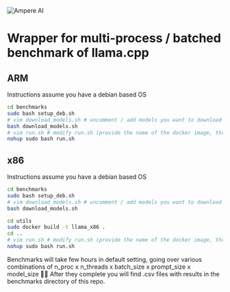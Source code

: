 ![Ampere AI](https://ampereaimodelzoo.s3.eu-central-1.amazonaws.com/ampere_logo_®_primary_stacked_rgb.png "Ampere AI")
# Wrapper for multi-process / batched benchmark of llama.cpp


## ARM
Instructions assume you have a debian based OS
```bash
cd benchmarks
sudo bash setup_deb.sh
# vim download_models.sh # uncomment / add models you want to download
bash download_models.sh
# vim run.sh # modify run.sh (provide the name of the docker image, threads, batch sizes etc.)
nohup sudo bash run.sh
```

## x86
Instructions assume you have a debian based OS
```bash
cd benchmarks
sudo bash setup_deb.sh
# vim download_models.sh # uncomment / add models you want to download
bash download_models.sh

cd utils
sudo docker build -t llama_x86 .
cd ..
# vim run.sh # modify run.sh (provide the name of the docker image, threads, batch sizes etc.)
nohup sudo bash run.sh
```

Benchmarks will take few hours in default setting, going over various combinations of n_proc x n_threads x batch_size x prompt_size x model_size 😵‍💫
After they complete you will find .csv files with results in the benchmarks directory of this repo.